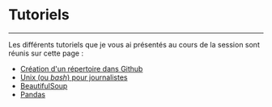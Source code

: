 # Tutoriels

-----

Les différents tutoriels que je vous ai présentés au cours de la session sont réunis sur cette page&nbsp;:

* [Création d'un répertoire dans Github]()
* [Unix (ou *bash*) pour journalistes]()
* [BeautifulSoup]()
* [Pandas]()